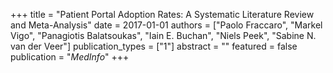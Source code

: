 +++
title = "Patient Portal Adoption Rates: A Systematic Literature Review and Meta-Analysis"
date = 2017-01-01
authors = ["Paolo Fraccaro", "Markel Vigo", "Panagiotis Balatsoukas", "Iain E. Buchan", "Niels Peek", "Sabine N. van der Veer"]
publication_types = ["1"]
abstract = ""
featured = false
publication = "*MedInfo*"
+++


